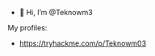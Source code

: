- 👋 Hi, I’m @Teknowm3

My profiles:
- https://tryhackme.com/p/Teknowm03

<!---
Teknowm3/Teknowm3 is a ✨ special ✨ repository because its `README.md` (this file) appears on your GitHub profile.
You can click the Preview link to take a look at your changes.
--->
